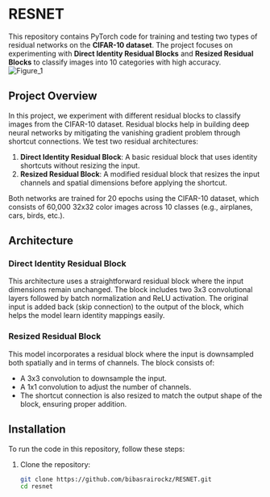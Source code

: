 # RESNET  
This repository contains PyTorch code for training and testing two types of residual networks on the **CIFAR-10 dataset**. The project focuses on experimenting with **Direct Identity Residual Blocks** and **Resized Residual Blocks** to classify images into 10 categories with high accuracy.  
![Figure_1](https://github.com/user-attachments/assets/00423fb7-9fa2-45a6-99a1-070a67dbdedf)  

## Project Overview

In this project, we experiment with different residual blocks to classify images from the CIFAR-10 dataset. Residual blocks help in building deep neural networks by mitigating the vanishing gradient problem through shortcut connections. We test two residual architectures:

1. **Direct Identity Residual Block**: A basic residual block that uses identity shortcuts without resizing the input.
2. **Resized Residual Block**: A modified residual block that resizes the input channels and spatial dimensions before applying the shortcut.

Both networks are trained for 20 epochs using the CIFAR-10 dataset, which consists of 60,000 32x32 color images across 10 classes (e.g., airplanes, cars, birds, etc.).

## Architecture

### Direct Identity Residual Block
This architecture uses a straightforward residual block where the input dimensions remain unchanged. The block includes two 3x3 convolutional layers followed by batch normalization and ReLU activation. The original input is added back (skip connection) to the output of the block, which helps the model learn identity mappings easily.

### Resized Residual Block
This model incorporates a residual block where the input is downsampled both spatially and in terms of channels. The block consists of:
- A 3x3 convolution to downsample the input.
- A 1x1 convolution to adjust the number of channels.
- The shortcut connection is also resized to match the output shape of the block, ensuring proper addition.

## Installation

To run the code in this repository, follow these steps:

1. Clone the repository:
   ```bash
   git clone https://github.com/bibasrairockz/RESNET.git
   cd resnet
  ```

